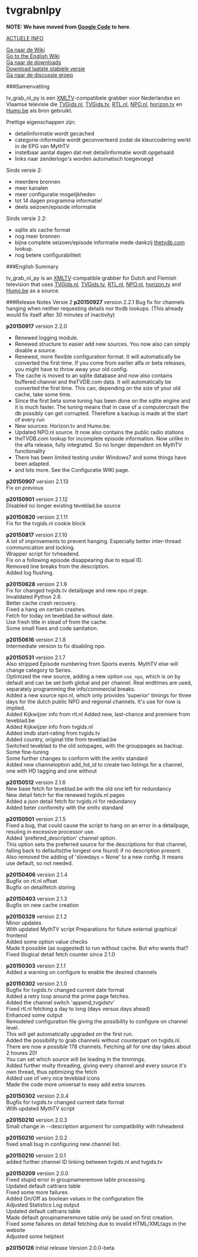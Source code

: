 # tvgrabnlpy
**NOTE: We have moved from [Google Code](https://code.google.com/p/tvgrabnlpy/) to here**.

[ACTUELE INFO](https://github.com/tvgrabbers/tvgrabnlpy/wiki/actueel)

[Ga naar de Wiki](https://github.com/tvgrabbers/tvgrabnlpy/wiki)  
[Go to the English Wiki](https://github.com/tvgrabbers/tvgrabnlpy/wiki/English)  
[Ga naar de downloads](https://github.com/tvgrabbers/tvgrabnlpy/releases)  
[Download laatste stabiele versie](https://github.com/tvgrabbers/tvgrabnlpy/releases/latest)  
[Ga naar de discussie groep](https://groups.google.com/forum/#!forum/tvgrabnlpy)  

###Samenvatting

tv_grab_nl_py is een [XMLTV](http://xmltv.org)-compatibele grabber voor Nederlandse en Vlaamse televisie die [TVGids.nl](http://www.tvgids.nl), [TVGids.tv](http://www.tvgids.tv), [RTL.nl](http://www.rtl.nl), [NPO.nl](http://www.npo.nl), [horizon.tv](http://www.horizon.tv) en [Humo.be](http://www.humo.be) als bron gebruikt.

Prettige eigenschappen zijn:
  * detailinformatie wordt gecached
  * categorie-informatie wordt geconverteerd zodat de kleurcodering werkt in de EPG van MythTV
  * instelbaar aantal dagen dat met detailinformatie wordt opgehaald
  * links naar zenderlogo's worden automatisch toegevoegd

Sinds versie 2:
  * meerdere bronnen
  * meer kanalen
  * meer configuratie mogelijkheden
  * tot 14 dagen programma informatie!
  * deels seizoen/episode informatie

Sinds versie 2.2:
  * sqlite als cache format
  * nog meer bronnen
  * bijna complete seizoen/episode informatie mede dankzij [thetvdb.com](http://www.thetvdb.com) lookup.
  * nog betere configurabiliteit

###English Summary

tv_grab_nl_py is an [XMLTV](http://xmltv.org)-compatible grabber for Dutch and Flemish television that uses [TVGids.nl](http://www.tvgids.nl), [TVGids.tv](http://www.tvgids.tv), [RTL.nl](http://www.rtl.nl), [NPO.nl](http://www.npo.nl), [horizon.tv](http://www.horizon.tv) and [Humo.be](http://www.humo.be) as a source.

###Release Notes Versie 2
**p20150927**   version 2.2.1
Bug fix for channels hanging when neither requesting details nor ttvdb lookups.
(This already would fix itself after 30 minutes of inactivity)

**p20150917**   version 2.2.0
* Renewed logging module.
* Renewed structure to easier add new sources. You now also can simply disable a source.
* Renewed, more flexible configuration format. It will automatically be converted the first time. If you come from earlier alfa or beta releases, you might have to throw away your old config.
* The cache is moved to an sqlite database and now also contains buffered channel and theTVDB.com data. It will automatically be converted the first time. This can, depending on the size of your old cache, take some time.
* Since the first beta some tuning has been done on the sqlite engine and it is much faster. The tuning means that in case of a computercrash the db possibly can get corrupted. Therefore a backup is made at the start of every run
* New sources: Horizon.tv and Humo.be.
* Updated NPO.nl source. It now also contains the public radio stations
* theTVDB.com lookup for incomplete episode information. Now unlike in the alfa release, fully integrated. So no longer dependent on MythTV functionality
* There has been limited testing under Windows7 and some things have been adapted.
* and lots more. See the Configuratie WIKI page.

**p20150907**   version 2.1.13  
Fix on previous  

**p20150901**   version 2.1.12  
Disabled no longer existing teveblad.be source 

**p20150820**   version 2.1.11  
Fix for the tvgids.nl cookie block  

**p20150817**   version 2.1.10  
A lot of improvements to prevent hanging. Especially better inter-thread communication and locking.  
Wrapper script for tvheadend.  
Fix on a following episode disappearing due to equal ID.  
Removed line breaks from the description.  
Added log flushing.  

**p20150628**   version 2.1.9  
Fix for changed tvgids.tv detailpage and new npo.nl page.  
Invalidated Python 2.6.  
Better cache crash recovery.  
Fixed a hang on certain crashes.  
Fetch for today on teveblad.be without date.  
Use fresh title in stead of from the cache.  
Some small fixes and code sanitation.  

**p20150616**   version 2.1.8  
Intermediate version to fix disabling npo.

**p20150531**   version 2.1.7  
Also stripped Episode numbering from Sports events. MythTV else will change category to Series.  
Optimized the new source, adding a new option `use_npo`, which is on by default and can be set both global and per channel. Real endtimes are used, separately programming the info/commercial breaks.  
Added a new source npo.nl, which only provides 'superior' timings for three days for the dutch public NPO and regional channels. It's use for now is implied.  
Added Kijkwijzer info from rtl.nl
Added new, last-chance and premiere from teveblad.be  
Added Kijkwijzer info from tvgids.nl  
Added imdb start-rating from tvgids.tv  
Added country, original title from teveblad.be  
Switched teveblad to the old solopages, with the grouppages as backup.  
Some fine-tuning  
Some further changes to conform with the xmltv standard  
Added new channeloption add_hd_id to create two listings for a channel, one with HD tagging and one without  

**p20150512**   version 2.1.6  
New base fetch for teveblad.be with the old one left for redundancy  
New detail fetch for the renewed tvgids.nl pages  
Added a json detail fetch for tvgids.nl for redundancy  
Added beter conformity with the xmltv standard  

**p20150501**   version 2.1.5  
Fixed a bug, that could cause the script to hang on an error in a detailpage, resuling in excessive processor use.  
Added 'prefered_description' channel option.  
This option sets the preferred source for the descriptions for that channel, falling back to defaults(the longest one found) if no description present.  
Also removed the adding of 'slowdays = None' to a new config. It means use default, so not needed.

**p20150406**   version 2.1.4  
Bugfix on rtl.nl offset  
Bugfix on detailfetch storing

**p20150403**   version 2.1.3  
Bugfix on new cache creation

**p20150329**   version 2.1.2  
Minor updates  
With updated MythTV script
Preparations for future external graphical frontend  
Added some option value checks  
Made it possible (as suggested) to run without cache. But who wants that?  
Fixed illogical detail fetch counter since 2.1.0  

**p20150303**   version 2.1.1  
Added a warning on configure to enable the desired channels

**p20150302**   version 2.1.0  
Bugfix for tvgids.tv changed current date format  
Added a retry loop around the prime page fetches.  
Added the channel switch 'append_tvgidstv'  
Fixed rtl.nl fetching a day to long (days versus days ahead)  
Enhanced some output  
Remodeled  configuration file giving the possibility to configure on channel level.  
This will get automatically upgraded on the first run.  
Added the possibility to grab channels without counterpart on tvgids.nl.  
There are now a possible 178 channels. Fetching all for one day takes about 2 houres 20!  
You can set which source will be leading in the timmings.  
Added further multy threading, giving every channel and every source it's own thread, thus optimizing the fetch  
Added use of very nice teveblad icons  
Made the code more universal to easy add extra sources.

**p20150302**   version 2.0.4  
Bugfix for tvgids.tv changed current date format  
With updated MythTV script

**p20150210**   version 2.0.3  
Small change in --description argument for compatibility with tvheadend.

**p20150210**   version 2.0.2  
fixed small bug in configuring new channel list.

**p20150210**   version 2.0.1  
added further channel ID linking between tvgids.nl and tvgids.tv

**p20150209**   version 2.0.0  
Fixed stupid error in groupnameremove table processing  
Updated default cattrans table  
Fixed some more failures  
Added On/Off as boolean values in the configuration file  
Adjusted Statistics Log output  
Updated default cattrans table  
Made default groupnameremove table only be used on first creation.  
Fixed some failures on detail fetching due to invalid HTML/XMLtags in the website  
Adjusted some helptext  

**p20150126**   Initial release Version 2.0.0-beta
